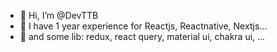 - 👋 Hi, I’m @DevTTB
- 👀 I have 1 year experience for Reactjs, Reactnative, Nextjs...                                                                                            
- 🌱 and some lib: redux, react query, material ui, chakra ui, ...
